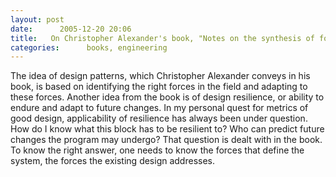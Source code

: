 ```yaml
---
layout: post
date:      2005-12-20 20:06
title:   On Christopher Alexander's book, "Notes on the synthesis of form"
categories:      books, engineering
---
```


The idea of design patterns, which Christopher Alexander conveys in his book, is based on identifying the right forces in the field and adapting to these forces. Another idea from the book is of design resilience, or ability to endure and adapt to future changes. In my personal quest for metrics of good design, applicability of resilience has always been under question. How do I know what this block has to be resilient to? Who can predict future changes the program may undergo? That question is dealt with in the book. To know the right answer, one needs to know the forces that define the system, the forces the existing design addresses.
